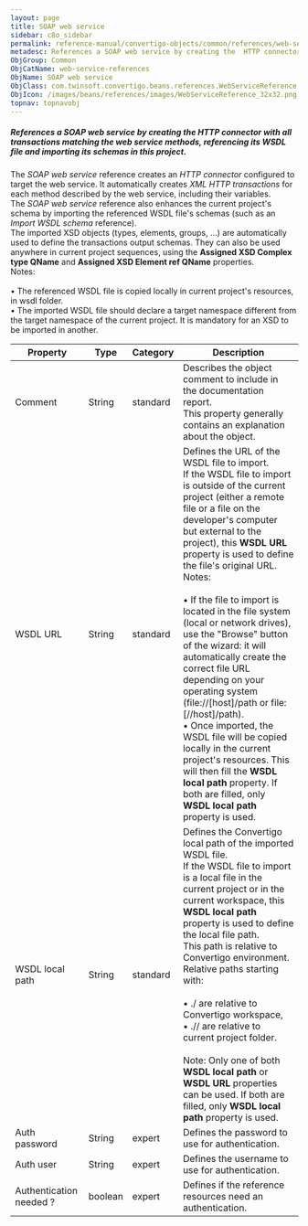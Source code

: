 ```yaml
---
layout: page
title: SOAP web service
sidebar: c8o_sidebar
permalink: reference-manual/convertigo-objects/common/references/web-service-references/soap-web-service/
metadesc: References a SOAP web service by creating the  HTTP connector  with all transactions matching the web service methods, referencing its WSDL file and i
ObjGroup: Common
ObjCatName: web-service-references
ObjName: SOAP web service
ObjClass: com.twinsoft.convertigo.beans.references.WebServiceReference
ObjIcon: /images/beans/references/images/WebServiceReference_32x32.png
topnav: topnavobj
---
```

##### References a SOAP web service by creating the <i>HTTP connector</i> with all transactions matching the web service methods, referencing its WSDL file and importing its schemas in this project. 

The <i>SOAP web service</i> reference creates an <i>HTTP connector</i> configured to target the web service. It automatically creates <i>XML HTTP transactions</i> for each method described by the web service, including their variables. <br/>The <i>SOAP web service</i> reference also enhances the current project's schema by importing the referenced WSDL file's schemas (such as an <i>Import WSDL schema</i> reference). <br/>The imported XSD objects (types, elements, groups, ...) are automatically used to define the transactions output schemas. They can also be used anywhere in current project sequences, using the <b>Assigned XSD Complex type QName</b> and <b>Assigned XSD Element ref QName</b> properties. <br/><span class="orangetwinsoft">Notes:</span> <br/><br/>• The referenced WSDL file is copied locally in current project's resources, in <span class="computer">wsdl</span> folder. <br/>• The imported WSDL file should declare a target namespace different from the target namespace of the current project. It is mandatory for an XSD to be imported in another.<br/>

Property | Type | Category | Description
--- | --- | --- | ---
Comment | String | standard | Describes the object comment to include in the documentation report.<br/>This property generally contains an explanation about the object.
WSDL URL | String | standard | Defines the URL of the WSDL file to import.<br/>If the WSDL file to import is outside of the current project (either a remote file or a file on the developer's computer but external to the project), this <b>WSDL URL</b> property is used to define the file's original URL. <br/><span class="orangetwinsoft">Notes:</span> <br/><br/>• If the file to import is located in the file system (local or network drives), use the "Browse" button of the wizard: it will automatically create the correct file URL depending on your operating system (<span class="computer">file://[host]/path</span> or <span class="computer">file:[//host]/path</span>). <br/>• Once imported, the WSDL file will be copied locally in the current project's resources. This will then fill the <b>WSDL local path</b> property. If both are filled, only <b>WSDL local path</b> property is used.<br/>
WSDL local path | String | standard | Defines the Convertigo local path of the imported WSDL file.<br/>If the WSDL file to import is a local file in the current project or in the current workspace, this <b>WSDL local path</b> property is used to define the local file path. <br/>This path is relative to Convertigo environment. Relative paths starting with:<br/><br/>• <span class="computer">./</span> are relative to Convertigo workspace,<br/>• <span class="computer">.//</span> are relative to current project folder. <br/><br/><span class="orangetwinsoft">Note:</span> Only one of both <b>WSDL local path</b> or <b>WSDL URL</b> properties can be used. If both are filled, only <b>WSDL local path</b> property is used.
Auth password | String | expert | Defines the password to use for authentication.<br/>
Auth user | String | expert | Defines the username to use for authentication.<br/>
Authentication needed ? | boolean | expert | Defines if the reference resources need an authentication.<br/>
